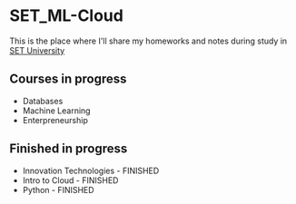 # SET_ML-Cloud

This is the place where I'll share my homeworks and notes during study in [SET University](https://www.setuniversity.edu.ua/en/education/computer-science-machine-learning-cloud-computing/)

## Courses in progress
- Databases
- Machine Learning
- Enterpreneurship

## Finished in progress
- Innovation Technologies - FINISHED
- Intro to Cloud - FINISHED
- Python - FINISHED
